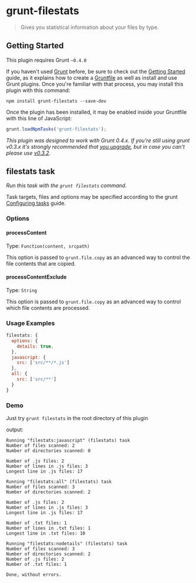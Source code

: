 # grunt-filestats

> Gives you statistical information about your files by type.



## Getting Started
This plugin requires Grunt `~0.4.0`

If you haven't used [Grunt](http://gruntjs.com/) before, be sure to check out the [Getting Started](http://gruntjs.com/getting-started) guide, as it explains how to create a [Gruntfile](http://gruntjs.com/sample-gruntfile) as well as install and use Grunt plugins. Once you're familiar with that process, you may install this plugin with this command:

```shell
npm install grunt-filestats --save-dev
```

Once the plugin has been installed, it may be enabled inside your Gruntfile with this line of JavaScript:

```js
grunt.loadNpmTasks('grunt-filestats');
```

*This plugin was designed to work with Grunt 0.4.x. If you're still using grunt v0.3.x it's strongly recommended that [you upgrade](http://gruntjs.com/upgrading-from-0.3-to-0.4), but in case you can't please use [v0.3.2](https://github.com/gruntjs/grunt-filestats/tree/grunt-0.3-stable).*



## filestats task
_Run this task with the `grunt filestats` command._

Task targets, files and options may be specified according to the grunt [Configuring tasks](http://gruntjs.com/configuring-tasks) guide.
### Options

#### processContent
Type: `Function(content, srcpath)`

This option is passed to `grunt.file.copy` as an advanced way to control the file contents that are copied.

#### processContentExclude
Type: `String`

This option is passed to `grunt.file.copy` as an advanced way to control which file contents are processed.

### Usage Examples

```js
filestats: {
  options: {
    details: true,
  },
  javascript: {
    src: ['src/**/*.js']
  },
  all: {
    src: ['src/**']
  }
}
```

### Demo

Just try `grunt filestats` in the root directory of this plugin

output:

```
Running "filestats:javascript" (filestats) task
Number of files scanned: 2
Number of directories scanned: 0

Number of .js files: 2
Number of lines in .js files: 3
Longest line in .js files: 17

Running "filestats:all" (filestats) task
Number of files scanned: 3
Number of directories scanned: 2

Number of .js files: 2
Number of lines in .js files: 3
Longest line in .js files: 17

Number of .txt files: 1
Number of lines in .txt files: 1
Longest line in .txt files: 10

Running "filestats:nodetails" (filestats) task
Number of files scanned: 3
Number of directories scanned: 2
Number of .js files: 2
Number of .txt files: 1

Done, without errors.
```
